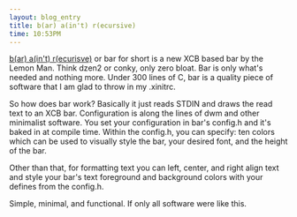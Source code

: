 ```yaml
---
layout: blog_entry 
title: b(ar) a(in't) r(ecursive)
time: 10:53PM
---
```

[b(ar) a(in't) r(ecurisve)](http://github.com/LemonBoy/bar) or bar for short is a new XCB based bar by the Lemon Man. Think dzen2 or conky, only zero bloat. Bar is only what's needed and nothing more. Under 300 lines of C, bar is a quality piece of software that I am glad to throw in my .xinitrc.

So how does bar work? Basically it just reads STDIN and draws the read text to an XCB bar. Configuration is along the lines of dwm and other minimalist software. You set your configuration in bar's config.h and it's baked in at compile time.  Within the config.h, you can specify: ten colors which can be used to visually style the bar, your desired font, and the height of the bar. 

Other than that, for formatting text you can left, center, and right align text and style your bar's text foreground and background colors with your defines from the config.h.

Simple, minimal, and functional. If only all software were like this.
